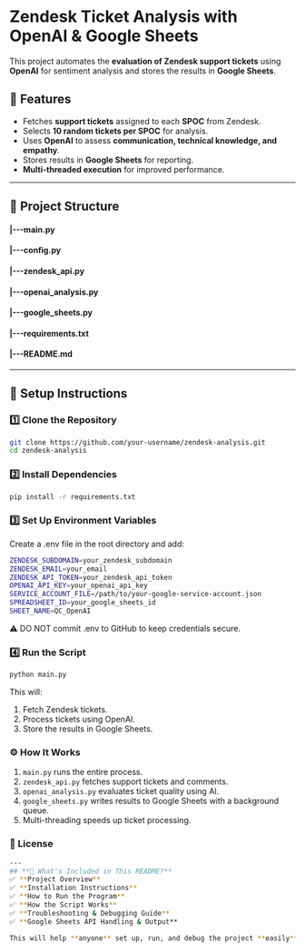 # Zendesk Ticket Analysis with OpenAI & Google Sheets

This project automates the **evaluation of Zendesk support tickets** using **OpenAI** for sentiment analysis and stores the results in **Google Sheets**.

## 🚀 Features

- Fetches **support tickets** assigned to each **SPOC** from Zendesk.
- Selects **10 random tickets per SPOC** for analysis.
- Uses **OpenAI** to assess **communication, technical knowledge, and empathy**.
- Stores results in **Google Sheets** for reporting.
- **Multi-threaded execution** for improved performance.

---

## 📂 Project Structure
#### |---main.py
#### |---config.py
#### |---zendesk_api.py
#### |---openai_analysis.py
#### |---google_sheets.py
#### |---requirements.txt
#### |---README.md


---

## 🔹 Setup Instructions

### 1️⃣ Clone the Repository

```sh
git clone https://github.com/your-username/zendesk-analysis.git
cd zendesk-analysis
```
### 2️⃣ Install Dependencies
```sh
pip install -r requirements.txt
```
### 3️⃣ Set Up Environment Variables
Create a .env file in the root directory and add:
```sh
ZENDESK_SUBDOMAIN=your_zendesk_subdomain
ZENDESK_EMAIL=your_email
ZENDESK_API_TOKEN=your_zendesk_api_token
OPENAI_API_KEY=your_openai_api_key
SERVICE_ACCOUNT_FILE=/path/to/your-google-service-account.json
SPREADSHEET_ID=your_google_sheets_id
SHEET_NAME=QC_OpenAI
```
⚠️ DO NOT commit .env to GitHub to keep credentials secure.

### 4️⃣ Run the Script
```sh 
python main.py
```
This will:

1. Fetch Zendesk tickets.
2. Process tickets using OpenAI.
3. Store the results in Google Sheets.

### ⚙️ How It Works
1. `main.py` runs the entire process.
2. `zendesk_api.py` fetches support tickets and comments.
3. `openai_analysis.py` evaluates ticket quality using AI.
4. `google_sheets.py` writes results to Google Sheets with a background queue.
5. Multi-threading speeds up ticket processing.

### 📜 License
```sh 
---
## **🔹 What's Included in This README?**
✅ **Project Overview**  
✅ **Installation Instructions**  
✅ **How to Run the Program**  
✅ **How the Script Works**  
✅ **Troubleshooting & Debugging Guide**  
✅ **Google Sheets API Handling & Output**  

This will help **anyone** set up, run, and debug the project **easily**! 🚀 Let me know if you need changes. 😊
```









